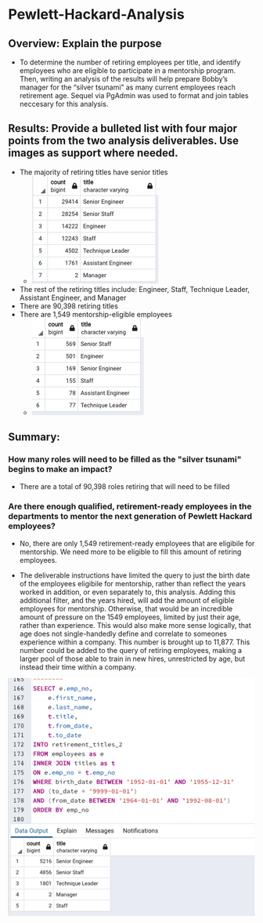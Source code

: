 # Pewlett-Hackard-Analysis

## Overview: Explain the purpose
- To determine the number of retiring employees per title, and identify employees who are eligible to participate in a mentorship program. Then, writing an analysis of the results will help prepare Bobby’s manager for the “silver tsunami” as many current employees reach retirement age. Sequel via PgAdmin was used to format and join tables neccesary for this analysis. 

## Results: Provide a bulleted list with four major points from the two analysis deliverables. Use images as support where needed.
- The majority of retiring titles have senior titles
  - ![retiring_titles.png](https://github.com/forrestcasey/Pewlett-Hackard-Analysis/blob/main/Schema/retiring_titles.png)
- The rest of the retiring titles include: Engineer, Staff, Technique Leader, Assistant Engineer, and Manager
- There are 90,398 retiring titles
- There are 1,549 mentorship-eligible employees
  - ![mentorship_eligibility.png](https://github.com/forrestcasey/Pewlett-Hackard-Analysis/blob/main/Schema/mentorship_eligibility.png)

## Summary:

### How many roles will need to be filled as the "silver tsunami" begins to make an impact?
  - There are a total of 90,398 roles retiring that will need to be filled

### Are there enough qualified, retirement-ready employees in the departments to mentor the next generation of Pewlett Hackard employees?
  - No, there are only 1,549 retirement-ready employees that are eligibile for mentorship. We need more to be eligible to fill this amount of retiring employees.

- The deliverable instructions have limited the query to just the birth date of the employees eligibile for mentorship, rather than reflect the years worked in addition, or even separately to, this analysis. Adding this additional filter, and the years hired, will add the amount of eligible employees for mentorship. Otherwise, that would be an incredible amount of pressure on the 1549 employees, limited by just their age, rather than experience. This would also make more sense logically, that age does not single-handedly define and correlate to someones experience within a company. This number is brought up to 11,877. This number could be added to the query of retiring employees, making a larger pool of those able to train in new hires, unrestricted by age, but instead their time within a company.


![work_experience_vs_age.png](https://github.com/forrestcasey/Pewlett-Hackard-Analysis/blob/main/Schema/work_experience_vs_age.png)


